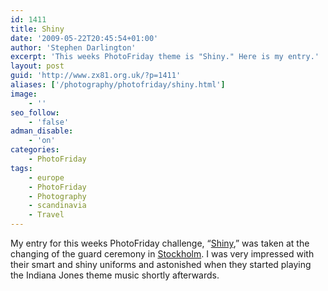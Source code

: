 ```yaml
---
id: 1411
title: Shiny
date: '2009-05-22T20:45:54+01:00'
author: 'Stephen Darlington'
excerpt: 'This weeks PhotoFriday theme is "Shiny." Here is my entry.'
layout: post
guid: 'http://www.zx81.org.uk/?p=1411'
aliases: ['/photography/photofriday/shiny.html']
image:
    - ''
seo_follow:
    - 'false'
adman_disable:
    - 'on'
categories:
    - PhotoFriday
tags:
    - europe
    - PhotoFriday
    - Photography
    - scandinavia
    - Travel
---
```


My entry for this weeks PhotoFriday challenge, “[Shiny](http://www.photofriday.com/archives/challenge/000878.php),” was taken at the changing of the guard ceremony in [Stockholm](http://www.zx81.org.uk/travel/stockholm-sweden.html). I was very impressed with their smart and shiny uniforms and astonished when they started playing the Indiana Jones theme music shortly afterwards.